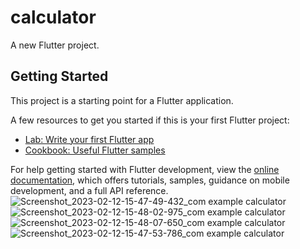 # calculator

A new Flutter project.

## Getting Started

This project is a starting point for a Flutter application.

A few resources to get you started if this is your first Flutter project:

- [Lab: Write your first Flutter app](https://docs.flutter.dev/get-started/codelab)
- [Cookbook: Useful Flutter samples](https://docs.flutter.dev/cookbook)

For help getting started with Flutter development, view the
[online documentation](https://docs.flutter.dev/), which offers tutorials,
samples, guidance on mobile development, and a full API reference.
![Screenshot_2023-02-12-15-47-49-432_com example calculator](https://user-images.githubusercontent.com/122556666/218305536-383b95d1-f00d-406c-826b-22c88968d2e2.jpg)
![Screenshot_2023-02-12-15-48-02-975_com example calculator](https://user-images.githubusercontent.com/122556666/218305543-d4ae9962-8417-44b9-ab06-405c7765dcd4.jpg)
![Screenshot_2023-02-12-15-48-07-650_com example calculator](https://user-images.githubusercontent.com/122556666/218305546-fb3c5592-54fa-49ac-890c-92657fb2a817.jpg)
![Screenshot_2023-02-12-15-47-53-786_com example calculator](https://user-images.githubusercontent.com/122556666/218305558-dbce6698-07ac-44f9-ac26-9015ff9d60da.jpg)
